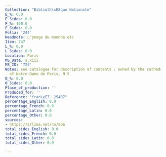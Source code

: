 ```yaml
---
Collection: "Biblioth\xE8que Nationale"
E_%: 0.0
E_Sides: 0.0
F_%: 100.0
F_Sides: 0.0
Folia: '244'
Headnote: L'ymage du mounde etc
Item: 747
L_%: 0.0
L_Sides: 0.0
Location: Paris
MS_Date: s.xiii
MS_ID: '729'
Notes: see catalogue for description of contents ; owned by the cathedral chapter
  of Notre-Dame de Paris, N 5
O_%: 0.0
O_Sides: 0.0
Place_of_production: ''
Produced_for: ''
Reference: "fran\xE7. 25407"
percentage_English: 0.0
percentage_French: 0.0
percentage_Latin: 0.0
percentage_Other: 0.0
sources:
- https://arlima.net/no/506
total_sides_English: 0.0
total_sides_French: 0.0
total_sides_Latin: 0.0
total_sides_Other: 0.0

---
```

